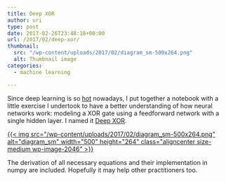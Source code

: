 ```yaml
---
title: Deep XOR
author: uri
type: post
date: 2017-02-26T23:48:18+00:00
url: /2017/02/deep-xor/
thumbnail:
  src: "/wp-content/uploads/2017/02/diagram_sm-500x264.png"
  alt: Thumbnail image
categories:
  - machine learning

---
```

Since deep learning is so [hot][1] nowadays, I put together a notebook with a little exercise I undertook to have a better understanding of how neural networks work: modeling a XOR gate using a feedforward network with a single hidden layer. I named it [Deep XOR][2].

[{{< img src="/wp-content/uploads/2017/02/diagram_sm-500x264.png" alt="diagram_sm" width="500" height="264" class="aligncenter size-medium wp-image-2046" >}}][3]

The derivation of all necessary equations and their implementation in numpy are included. Hopefully it may help other practitioners too.

 [1]: https://cdn.meme.am/cache/instances/folder738/500x/67730738.jpg
 [2]: https://nbviewer.jupyter.org/github/urinieto/deep_xor/blob/master/Deep%20XOR.ipynb
 [3]: /wp-content/uploads/2017/02/diagram_sm.png